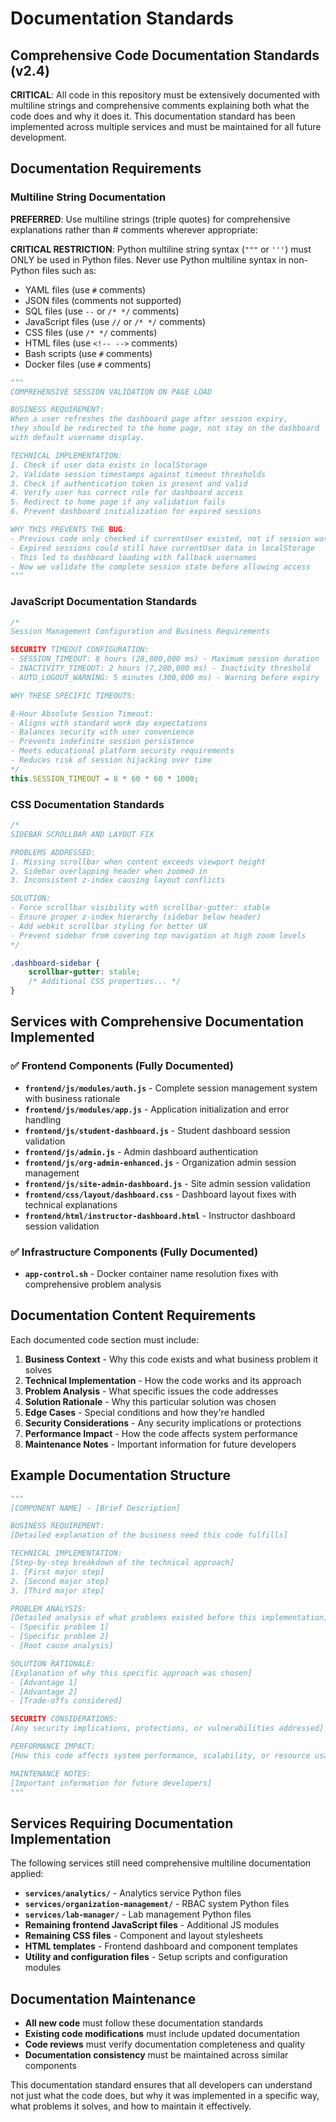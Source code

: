 # Documentation Standards

## Comprehensive Code Documentation Standards (v2.4)

**CRITICAL**: All code in this repository must be extensively documented with multiline strings and comprehensive comments explaining both what the code does and why it does it. This documentation standard has been implemented across multiple services and must be maintained for all future development.

## Documentation Requirements

### Multiline String Documentation
**PREFERRED**: Use multiline strings (triple quotes) for comprehensive explanations rather than # comments wherever appropriate:

**CRITICAL RESTRICTION**: Python multiline string syntax (`"""` or `'''`) must ONLY be used in Python files. Never use Python multiline syntax in non-Python files such as:
- YAML files (use `#` comments)
- JSON files (comments not supported)
- SQL files (use `--` or `/* */` comments)
- JavaScript files (use `//` or `/* */` comments)
- CSS files (use `/* */` comments)
- HTML files (use `<!-- -->` comments)
- Bash scripts (use `#` comments)
- Docker files (use `#` comments)

```python
"""
COMPREHENSIVE SESSION VALIDATION ON PAGE LOAD

BUSINESS REQUIREMENT:
When a user refreshes the dashboard page after session expiry,
they should be redirected to the home page, not stay on the dashboard
with default username display.

TECHNICAL IMPLEMENTATION:
1. Check if user data exists in localStorage
2. Validate session timestamps against timeout thresholds  
3. Check if authentication token is present and valid
4. Verify user has correct role for dashboard access
5. Redirect to home page if any validation fails
6. Prevent dashboard initialization for expired sessions

WHY THIS PREVENTS THE BUG:
- Previous code only checked if currentUser existed, not if session was valid
- Expired sessions could still have currentUser data in localStorage
- This led to dashboard loading with fallback usernames
- Now we validate the complete session state before allowing access
"""
```

### JavaScript Documentation Standards
```javascript
/*
Session Management Configuration and Business Requirements

SECURITY TIMEOUT CONFIGURATION:
- SESSION_TIMEOUT: 8 hours (28,800,000 ms) - Maximum session duration
- INACTIVITY_TIMEOUT: 2 hours (7,200,000 ms) - Inactivity threshold
- AUTO_LOGOUT_WARNING: 5 minutes (300,000 ms) - Warning before expiry

WHY THESE SPECIFIC TIMEOUTS:

8-Hour Absolute Session Timeout:
- Aligns with standard work day expectations
- Balances security with user convenience
- Prevents indefinite session persistence
- Meets educational platform security requirements
- Reduces risk of session hijacking over time
*/
this.SESSION_TIMEOUT = 8 * 60 * 60 * 1000;
```

### CSS Documentation Standards
```css
/*
SIDEBAR SCROLLBAR AND LAYOUT FIX

PROBLEMS ADDRESSED:
1. Missing scrollbar when content exceeds viewport height
2. Sidebar overlapping header when zoomed in
3. Inconsistent z-index causing layout conflicts

SOLUTION:
- Force scrollbar visibility with scrollbar-gutter: stable
- Ensure proper z-index hierarchy (sidebar below header)
- Add webkit scrollbar styling for better UX
- Prevent sidebar from covering top navigation at high zoom levels
*/

.dashboard-sidebar {
    scrollbar-gutter: stable;
    /* Additional CSS properties... */
}
```

## Services with Comprehensive Documentation Implemented

### ✅ Frontend Components (Fully Documented)
- **`frontend/js/modules/auth.js`** - Complete session management system with business rationale
- **`frontend/js/modules/app.js`** - Application initialization and error handling
- **`frontend/js/student-dashboard.js`** - Student dashboard session validation
- **`frontend/js/admin.js`** - Admin dashboard authentication
- **`frontend/js/org-admin-enhanced.js`** - Organization admin session management
- **`frontend/js/site-admin-dashboard.js`** - Site admin session validation
- **`frontend/css/layout/dashboard.css`** - Dashboard layout fixes with technical explanations
- **`frontend/html/instructor-dashboard.html`** - Instructor dashboard session validation

### ✅ Infrastructure Components (Fully Documented)
- **`app-control.sh`** - Docker container name resolution fixes with comprehensive problem analysis

## Documentation Content Requirements

Each documented code section must include:

1. **Business Context** - Why this code exists and what business problem it solves
2. **Technical Implementation** - How the code works and its approach
3. **Problem Analysis** - What specific issues the code addresses
4. **Solution Rationale** - Why this particular solution was chosen
5. **Edge Cases** - Special conditions and how they're handled
6. **Security Considerations** - Any security implications or protections
7. **Performance Impact** - How the code affects system performance
8. **Maintenance Notes** - Important information for future developers

## Example Documentation Structure

```python
"""
[COMPONENT NAME] - [Brief Description]

BUSINESS REQUIREMENT:
[Detailed explanation of the business need this code fulfills]

TECHNICAL IMPLEMENTATION:
[Step-by-step breakdown of the technical approach]
1. [First major step]
2. [Second major step]
3. [Third major step]

PROBLEM ANALYSIS:
[Detailed analysis of what problems existed before this implementation]
- [Specific problem 1]
- [Specific problem 2]
- [Root cause analysis]

SOLUTION RATIONALE:
[Explanation of why this specific approach was chosen]
- [Advantage 1]
- [Advantage 2]
- [Trade-offs considered]

SECURITY CONSIDERATIONS:
[Any security implications, protections, or vulnerabilities addressed]

PERFORMANCE IMPACT:
[How this code affects system performance, scalability, or resource usage]

MAINTENANCE NOTES:
[Important information for future developers]
"""
```

## Services Requiring Documentation Implementation

The following services still need comprehensive multiline documentation applied:

- **`services/analytics/`** - Analytics service Python files
- **`services/organization-management/`** - RBAC system Python files  
- **`services/lab-manager/`** - Lab management Python files
- **Remaining frontend JavaScript files** - Additional JS modules
- **Remaining CSS files** - Component and layout stylesheets
- **HTML templates** - Frontend dashboard and component templates
- **Utility and configuration files** - Setup scripts and configuration modules

## Documentation Maintenance

- **All new code** must follow these documentation standards
- **Existing code modifications** must include updated documentation
- **Code reviews** must verify documentation completeness and quality
- **Documentation consistency** must be maintained across similar components

This documentation standard ensures that all developers can understand not just what the code does, but why it was implemented in a specific way, what problems it solves, and how to maintain it effectively.
